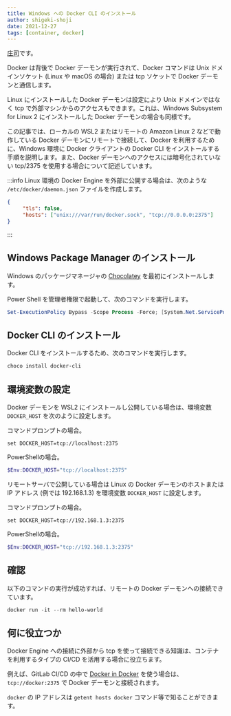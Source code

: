 ```yaml
---
title: Windows への Docker CLI のインストール 
author: shigeki-shoji
date: 2021-12-27
tags: [container, docker]
---
```


[庄司](https://github.com/edward-mamezou)です。

Docker は背後で Docker デーモンが実行されて、Docker コマンドは Unix ドメインソケット (Linux や macOS の場合) または tcp ソケットで Docker デーモンと通信します。

Linux にインストールした Docker デーモンは設定により Unix ドメインではなく tcp で外部マシンからのアクセスもできます。これは、Windows Subsystem for Linux 2 にインストールした Docker デーモンの場合も同様です。

この記事では、ローカルの WSL2 またはリモートの Amazon Linux 2 などで動作している Docker デーモンにリモートで接続して、Docker を利用するために、Windows 環境に Docker クライアントの Docker CLI をインストールする手順を説明します。また、Docker デーモンへのアクセスには暗号化されていない tcp/2375 を使用する場合について記述しています。

:::info
Linux 環境の Docker Engine を外部に公開する場合は、次のような `/etc/docker/daemon.json` ファイルを作成します。

```json
{
     "tls": false,
     "hosts": ["unix:///var/run/docker.sock", "tcp://0.0.0.0:2375"]
}
```
:::

## Windows Package Manager のインストール

Windows のパッケージマネージャの [Chocolatey](https://chocolatey.org/) を最初にインストールします。

Power Shell を管理者権限で起動して、次のコマンドを実行します。

```powershell
Set-ExecutionPolicy Bypass -Scope Process -Force; [System.Net.ServicePointManager]::SecurityProtocol = [System.Net.ServicePointManager]::SecurityProtocol -bor 3072; iex ((New-Object System.Net.WebClient).DownloadString('https://community.chocolatey.org/install.ps1'))
```

## Docker CLI のインストール

Docker CLI をインストールするため、次のコマンドを実行します。

```powershell
choco install docker-cli
```

## 環境変数の設定

Docker デーモンを WSL2 にインストールし公開している場合は、環境変数 `DOCKER_HOST` を次のように設定します。

コマンドプロンプトの場合。

```shell
set DOCKER_HOST=tcp://localhost:2375
```

PowerShellの場合。

```powershell
$Env:DOCKER_HOST="tcp://localhost:2375"
```

リモートサーバで公開している場合は Linux の Docker デーモンのホストまたは IP アドレス (例では 192.168.1.3) を環境変数 `DOCKER_HOST` に設定します。

コマンドプロンプトの場合。

```shell
set DOCKER_HOST=tcp://192.168.1.3:2375
```

PowerShellの場合。

```powershell
$Env:DOCKER_HOST="tcp://192.168.1.3:2375"
```

## 確認

以下のコマンドの実行が成功すれば、リモートの Docker デーモンへの接続できています。

```powershell
docker run -it --rm hello-world
```

## 何に役立つか

Docker Engine への接続に外部から tcp を使って接続できる知識は、コンテナを利用するタイプの CI/CD を活用する場合に役立ちます。

例えば、GitLab CI/CD の中で [Docker in Docker](https://docs.gitlab.com/ee/ci/docker/using_docker_build.html#use-docker-in-docker) を使う場合は、`tcp://docker:2375` で Docker デーモンと接続されます。

`docker` の IP アドレスは `getent hosts docker` コマンド等で知ることができます。
